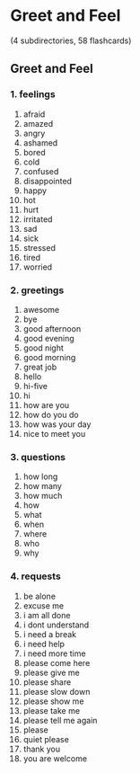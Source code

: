 # Greet and Feel
(4 subdirectories, 58 flashcards)

## Greet and Feel

### 1. feelings

1. afraid
2. amazed
3. angry
4. ashamed
5. bored
6. cold
7. confused
8. disappointed
9. happy
10. hot
11. hurt
12. irritated
13. sad
14. sick
15. stressed
16. tired
17. worried


### 2. greetings

1. awesome
2. bye
3. good afternoon
4. good evening
5. good night
6. good morning
7. great job
8. hello
9. hi-five
10. hi
11. how are you
12. how do you do
13. how was your day
14. nice to meet you


### 3. questions

1. how long
2. how many
3. how much
4. how
5. what
6. when
7. where
8. who
9. why


### 4. requests

1. be alone
2. excuse me
3. i am all done
4. i dont understand
5. i need a break
6. i need help
7. i need more time
8. please come here
9. please give me
10. please share
11. please slow down
12. please show me
13. please take me
14. please tell me again
15. please
16. quiet please
17. thank you
18. you are welcome
